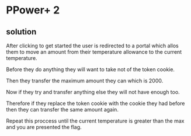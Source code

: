 # PPower+ 2

## solution
After clicking to get started the user is redirected to a portal which allos them to move an amount from their temperature allowance to the current temperature.

Before they do anything they will want to take not of the token cookie. 

Then they transfer the maximum amount they can which is 2000.

Now if they try and transfer anything else they will not have enough too.

Therefore if they replace the token cookie with the cookie they had before then they can transfer the same amount again.

Repeat this proccess until the current temperature is greater than the max and you are presented the flag.
